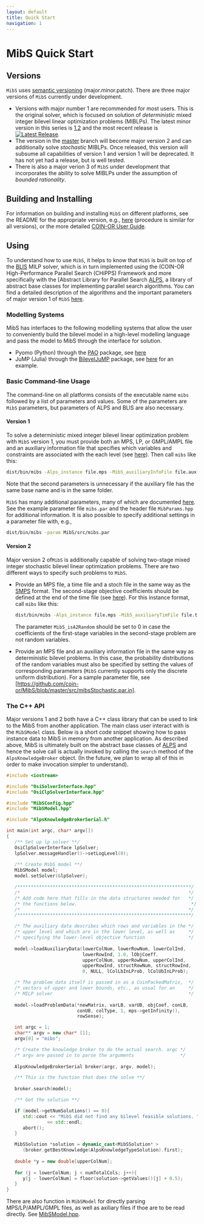 ```yaml
---
layout: default
title: Quick Start
navigation: 1
---
```


# MibS Quick Start

## Versions

`MibS` uses [semantic versioning](https://semver.org/) (major.minor.patch). There are three major
versions of `MibS` currently under development.

  * Versions with major number 1 are recommended for most users. This is the
original solver, which is focused on solution of _deterministic_ mixed integer
bilevel linear optimization problems (MIBLPs). The latest minor version in
this series is [1.2](https://github.com/coin-or/MibS/tree/stable/1.2) and
the most recent release is
[![Latest Release](https://img.shields.io/github/v/release/coin-or/MibS?sort=semver)](https://github.com/coin-or/MibS/releases). 
  * The version in the [master](https://github.com/coin-or/MibS/tree/master)
branch will become major version 2 and can additionally solve _stochastic_
MIBLPs. Once released, this version will subsume all capabilities of version 1
and version 1 will be deprecated. It has not yet had a release, but is well tested.
  * There is also a major verion 3 of `MibS` under development that incorporates the
ability to solve MIBLPs under the assumption of _bounded rationality_.

## Building and Installing

For information on building and installing `MibS` on different platforms, see
the README for the appropriate version, e.g.,
[here](https://github.com/coin-or/MibS/tree/stable/1.2#building-from-source)
(procedure is similar for all versions), or the more detailed [COIN-OR User
Guide](https://coin-or.github.io/user_introduction.html).

## Using

To understand how to use `MibS`, it helps to know that `MibS` is built on top of
the [BLIS](https://github.com/coin-or/CHiPPS-BLIS) MILP solver, which is in
turn implemented using the (COIN-OR High-Performance Parallel Search (CHiPPS)
Framework and more specifically with the [Abstract Library for Parallel Search
[ALPS](https://github.com/coin-or/CHiPPS-ALPS), a library of abstract base
classes for implementing parallel search algorithms. You can find a detailed
description of the algorithms and the important parameters of major version 1
of `MibS`
[here](https://arxiv.org/abs/2104.09010http://www.optimization-online.org/DB_FILE/2017/04/5977.pdf).

### Modelling Systems

MibS has interfaces to the following modelling systems that allow the user to
conveniently build the bilevel model in a high-level modelling language and
pass the model to MibS through the interface for solution.

- Pyomo (Python) through the
[PAO](https://pao.readthedocs.io/en/latest/index.html#) package,
see [here](https://pao.readthedocs.io/en/latest/solvers.html)
- JuMP (Julia) through the [BilevelJuMP](https://github.com/joaquimg/BilevelJuMP.jl) package, see
[here](https://github.com/joaquimg/BilevelJuMP.jl/blob/master/docs/src/examples/MibS_example1.jl)
for an example. 

### Basic Command-line Usage

The command-line on all platforms consists of the executable name `mibs`
followed by a list of parameters and values. Some of the parameters are `MibS`
parameters, but parameters of ALPS and BLIS are also necessary.

#### Version 1

To solve a deterministic mixed integer bilevel linear optimization problem
with `MibS` version 1, you must provide both an MPS, LP, or GMPL/AMPL file and
an auxiliary information file that specifies which variables and constraints
are associated with the each level (see
[here](http://coral.ise.lehigh.edu/wp-content/uploads/2016/02/MibS_inputFile.pdf)).
Then call `mibs` like this:
```bash
dist/bin/mibs -Alps_instance file.mps -MibS_auxiliaryInfoFile file.aux
```
Note that the second parameters is unnecessary if the auxiliary file has the
same base name and is in the same folder.

`MibS` has many additional parameters, many of which are documented
[here](parameters.html). See the example parameter file `mibs.par` and the
header file `MibParams.hpp` for additional information. 
It is also possible to
specify additional settings in a parameter file with, e.g., 
```bash
dist/bin/mibs -param MibS/src/mibs.par 
```

#### Version 2

Major version 2 of`MibS` is additionally capable of solving two-stage mixed
integer stochastic bilevel linear optimization problems. There are two
different ways to specify such problems to `MibS`. 

  * Provide an MPS file, a time file and a stoch file in the same way as the
    [SMPS](http://www.maximalsoftware.com/resources/GassmannKristjansson_dpm007v1.pdf)
    format. The second-stage objective coefficients should be defined at the
    end of the time file (see
    [here](https://github.com/tkralphs/BilevelLib/blob/master/stochastic/sslp/bilevel_nonZeroSum_sslp_10_50_50.tim)).
    For this instance format, call `mibs` like this:
    ```bash
    dist/bin/mibs -Alps_instance file.mps -MibS_auxiliaryTimFile file.tim -MibS_auxiliaryStoFile file.sto -MibS_stochasticityType stochasticWithoutSAA -MibS_isSMPSFormat 1 -MibS_isA2Random 1 
    ``` 
    The parameter `MibS_isA2Random` should be set to 0 in case the
    coefficients of the first-stage variables in the second-stage problem are
    not random variables.

  * Provide an MPS file and an auxiliary information file in the same way as
    deterministic bilevel problems. In this case, the probability
    distributions of the random variables must also be specified by setting
    the values of corresponding parameters (`MibS` currently supports only the
    discrete uniform distribution). For a sample parameter file, see
    [https://github.com/coin-or/MibS/blob/master/src/mibsStochastic.par.in].

### The C++ API

Major versions 1 and 2 both have a C++ class library that can be used to link
to the MibS from another application. The main class user interact with is the
`MibSModel` class. Below is a short code snippet showing how to pass instance
data to MibS in memory from another application. As described above, MibS is
ultimately built on the abstract base classes of
[ALPS](https://github.com/coin-or/CHiPPS-ALPS) and hence the solve call is
actually invoked by calling the `search` method of the `AlpsKnowledgeBroker`
object. (In the future, we plan to wrap all of this in order to make
invocation simpler to understand).

```cpp
#include <iostream>

#include "OsiSolverInterface.hpp"
#include "OsiClpSolverInterface.hpp"

#include "MibSConfig.hpp"
#include "MibSModel.hpp"

#include "AlpsKnowledgeBrokerSerial.h"

int main(int argc, char* argv[])
{
   /** Set up lp solver **/
   OsiClpSolverInterface lpSolver;
   lpSolver.messageHandler()->setLogLevel(0);
      
   /** Create MibS model **/
   MibSModel model;
   model.setSolver(&lpSolver);

   /****************************************************************/
   /*                                                              */
   /* Add code here that fills in the data structures needed for   */
   /* the functions below.                                          */
   /*                                                              */
   /****************************************************************/

   /* The auxiliary data describes which rows and variables in the */
   /* upper level and which are in the lower level, as well as     */
   /* specifying the lower-level objective function                */
   
   model->loadAuxiliaryData(lowerColNum, lowerRowNum, lowerColInd,
                            lowerRowInd, 1.0, lObjCoeff,
                            upperColNum, upperRowNum, upperColInd,
                            upperRowInd, structRowNum, structRowInd,
                            0, NULL, lColLbInLProb, lColUbInLProb);

   /* The problem data itself is passed in as a CoinPackedMatrix,  */
   /* vectors of upper and lower bounds, etc., as usual for an     */
   /* MILP solver                                                  */
   
   model->loadProblemData(*newMatrix, varLB, varUB, objCoef, conLB,
                          conUB, colType, 1, mps->getInfinity(),
                          rowSense);

   int argc = 1;
   char** argv = new char* [1];
   argv[0] = "mibs";

   /* Create the knowledge broker to do the actual search. argc */
   /* argv are passed in to parse the arguments                 */
   
   AlpsKnowledgeBrokerSerial broker(argc, argv, model);

   /** This is the function that does the solve **/
   
   broker.search(model);

   /** Get the solution **/

   if (model->getNumSolutions() == 0){
      std::cout << "MibS did not find any bilevel feasible solutions. "
               << std::endl;
      abort();
   }

   MibSSolution *solution = dynamic_cast<MibSSolution* >
      (broker.getBestKnowledge(AlpsKnowledgeTypeSolution).first);
   
   double *y = new double[upperColNum];
   
   for (j = lowerColNum; j < numTotalCols; j++){
      y[j - lowerColNum] = floor(solution->getValues()[j] + 0.5);
   }
}
```

There are also function in `MibSModel` for directly parsing MPS/LP/AMPL/GMPL
files, as well as axiliary files if thoe are to be read directly. See
[MibSModel.hpp](https://github.com/coin-or/MibS/blob/master/src/MibSModel.hpp).
